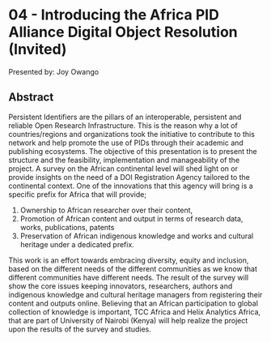 # 04 - 	Introducing the Africa PID Alliance Digital Object Resolution (Invited)

Presented by: Joy Owango

## Abstract 
Persistent Identifiers are the pillars of an interoperable, persistent and reliable Open Research Infrastructure. This is the reason why a lot of countries/regions and organizations took the initiative to contribute to this network and help promote the use of PIDs through their academic and publishing ecosystems.
The objective of this presentation is to present the structure and the feasibility, implementation and manageability of the project. A survey on the African continental level will shed light on or provide insights on the need of a DOI Registration Agency tailored to the continental context. One of the innovations that this agency will bring is a specific prefix for Africa that will provide;

1. Ownership to African researcher over their content,
2. Promotion of African content and output in terms of research data, works, publications, patents
3.  Preservation of African indigenous knowledge and works and cultural heritage under a dedicated prefix.

This work is an effort towards embracing diversity, equity and inclusion, based on the different needs of the different communities as we know that different communities have different needs. The result of the survey will show the core issues keeping innovators, researchers, authors and indigenous knowledge and cultural heritage managers from registering their content and outputs online. Believing that an African participation to global collection of knowledge is important, TCC Africa and Helix Analytics Africa, that are part of University of Nairobi (Kenya) will help realize the project upon the results of the survey and studies.